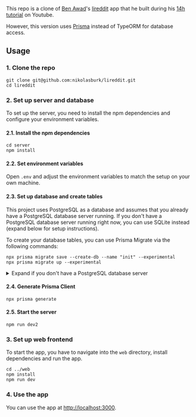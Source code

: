 This repo is a clone of [Ben Awad](https://github.com/benawad)'s [lireddit](https://github.com/benawad/lireddit) app that he built during his [14h tutorial](https://youtu.be/I6ypD7qv3Z8) on Youtube.

However, this version uses [Prisma](https://github.com/prisma/prisma) instead of TypeORM for database access.

## Usage

### 1. Clone the repo

```
git clone git@github.com:nikolasburk/lireddit.git
cd lireddit
```

### 2. Set up server and database

To set up the server, you need to install the npm dependencies and configure your environment variables.

#### 2.1. Install the npm dependencies

```
cd server
npm install
```

#### 2.2. Set environment variables

Open `.env` and adjust the environment variables to match the setup on your own machine.

#### 2.3. Set up database and create tables

This project uses PostgreSQL as a database and assumes that you already have a PostgreSQL database server running. If you don't have a PostgreSQL database server running right now, you can use SQLite instead (expand below for setup instructions).

To create your database tables, you can use Prisma Migrate via the following commands:

```
npx prisma migrate save --create-db --name "init" --experimental 
npx prisma migrate up --experimental
```

<details><summary>Expand if you don't have a PostgreSQL database server</summary>

You can use SQLite instead of PostgreSQL for a faster setup. To do so, open the `server/prisma/schema.prisma` file and adjust the `datasource` configuration to look as follows:

```prisma
datasource db {
  provider = "sqlite"
  url      = "file:./dev.db"
}
```

Now you can run the same commands and a new SQLite database file will be created for you:

```
npx prisma migrate save --create-db --name "init" --experimental 
npx prisma migrate up --experimental
```

</details>

#### 2.4. Generate Prisma Client

```
npx prisma generate
```

#### 2.5. Start the server

```
npm run dev2
```

### 3. Set up web frontend

To start the app, you have to navigate into the `web` directory, install dependencies and run the app.

```
cd ../web
npm install
npm run dev
```

### 4. Use the app

You can use the app at [http://localhost:3000](http://localhost:3000).
